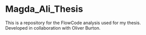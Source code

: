 # Magda_Ali_Thesis
This is a repository for the FlowCode analysis used for my thesis. Developed in collaboration with Oliver Burton.

